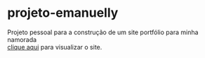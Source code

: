 # projeto-emanuelly
 Projeto pessoal para a construção de um site portfólio para minha namorada<br>
 <a href="https://viniciusarisp.github.io/projeto-emanuelly/index.html" target="_blank" rel="self">clique aqui</a> para visualizar o site.